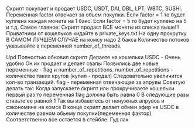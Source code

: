 Скрипт покупает и продает USDС, USDT, DAI, DBL, LPT, WBTC, SUSHI.
Переменная factor отвечает за обьем покупки. Если factor = 1 то будет куплена
каждая монета на 1 бакс. Если factor = 5 то будет куплено на 5 и т.д.
Самое главное:
Скрипт продаст ВСЕ монеты из списка выше!!!
Приватники от кошельков кидайте в private_keys.txt
На одну прокрутку В САМОМ ЛУЧШЕМ СЛУЧАЕ на комсу надо 2 бакса
Количество потоков указывайте в переменной number_of_threads.

Upd
Полностью обновил скрипт
Депаете на кошельки USDC - Очень удобно
Он их продает и делает свапы
Появились две новые переменные - flag и number_of_repetitions.
number_of_repetitions - количество таких кругов (купил - продал)
Следовательно увеличится кол-во транзакций.
flag - переменная отвечающая за апрувы
Советую делать так: Когда запускаете скрипт или прокручиваете кошельки первый раз то переменная flag должна быть равна 0
В следующие разы ставьте ее равной 1
Так вы избаветесь от ненужных апрувов и сэкономине на комсе
В конце скрипт делает обмен эфир на USDC в количестве равном обьему покупки(переменная фактор)
Соответственно все остается в стейбле.
Гуд лак


